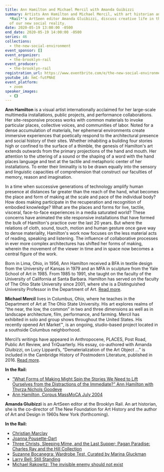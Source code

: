 ```yaml
---
title: Ann Hamilton and Michael Mercil with Amanda Guibizzi
summary: Artists Ann Hamilton and Michael Mercil, with art historian and the
  *Rail*'s ArtSeen editor Amanda Gluibizzi, discuss creative life in the context
  of our new social reality.
date: 2020-05-19 13:00:00 -0500
end_date: 2020-05-19 14:00:00 -0500
series: 46
collections:
  - the-new-social-environment
event_sponsor: []
event_organizer:
  - the-brooklyn-rail
event_producer:
  - the-brooklyn-rail
registration_url: https://www.eventbrite.com/e/the-new-social-environment-46-ann-hamilton-michael-mercil-tickets-105526554766#
youtube_id: hmC-futPNkE
event_platform:
  - zoom
speaker_images:
  - {}
---
```



**Ann Hamilton** is a visual artist internationally acclaimed for her large-scale multimedia installations, public projects, and performance collaborations. Her site-responsive process works with common materials to invoke particular places, collective voices, and communities of labor. Noted for a dense accumulation of materials, her ephemeral environments create immersive experiences that poetically respond to the architectural presence and social history of their sites. Whether inhabiting a building four stories high or confined to the surface of a thimble, the genesis of Hamilton's art extends outwards from the primary projections of the hand and mouth. Her attention to the uttering of a sound or the shaping of a word with the hand places language and text at the tactile and metaphoric center of her installations. To enter their liminality is to be drawn equally into the sensory and linguistic capacities of comprehension that construct our faculties of memory, reason and imagination.

In a time when successive generations of technology amplify human presence at distances far greater than the reach of the hand, what becomes the place and form of making at the scale and pace of the individual body? How does making participate in the recuperation and recognition of embodied knowledge? What are the places and forms for live, tactile, visceral, face-to-face experiences in a media saturated world? These concerns have animated the site responsive installations that have formed the bulk of Hamilton's practice over the last 20 years. But where the relations of cloth, sound, touch, motion and human gesture once gave way to dense materiality, Hamilton's work now focuses on the less material acts of reading, speaking and listening. The influence of collaborative processes in ever more complex architectures has shifted her forms of making, wherein the movement of the viewer in time and in space now becomes a central figure of the work.

Born in Lima, Ohio, in 1956, Ann Hamilton received a BFA in textile design from the University of Kansas in 1979 and an MFA in sculpture from the Yale School of Art in 1985. From 1985 to 1991, she taught on the faculty of the University of California at Santa Barbara. Hamilton has served on the faculty of The Ohio State University since 2001, where she is a Distinguished University Professor in the Department of Art. [Read more]([https://www.annhamiltonstudio.com](https://www.annhamiltonstudio.com/)).



**Michael Mercil**  lives in Columbus, Ohio, where he teaches in the Department of Art at The Ohio State University. His art explores realms of “the near, the low, the common” in two and three dimensions as well as in landscape architecture, film, performance, and farming. Mercil has exhibited in solo and group shows throughout the United States. His recently opened Art Market™, is an ongoing, studio-based project located in a southside Columbus neighborhood.

Mercil’s writings have appeared in Anthropocene, PLACES, Post Road, Public Art Review, and TriQuarterly. His essay, co-authored with Amanda Gluibizzi, on Lucy Lippard’s, “Dematerialization of the Art Object …” is included in the Cambridge History of Postmodern Literature, published in 2016. [Read more]([http://www.michaelmercil.com](http://www.michaelmercil.com/)).



**In the Rail:**

* [“What Forms of Making Might Spin the Stories We Need to Lift Ourselves from the Distractions of the Immediate?” Ann Hamilton with Thyrza Nichols Goodeve](https://brooklynrail.org/2017/02/art/ANN-HAMILTON-with-Thyrza-Nichols-Goodeve)
* [Ann Hamilton, Corpus MassMoCA July 2004](https://brooklynrail.org/2004/07/artseen/ann-hamilton)

**Amanda Gluibizzi**  is an ArtSeen editor at the Brooklyn Rail. An art historian, she is the co-director of The New Foundation for Art History and the author of Art and Design in 1960s New York (forthcoming).

**In the Rail:**

* [Christian Marclay](https://brooklynrail.org/2019/09/artseen/Christian-Marclay)
* [Joanna Pousette-Dart](https://brooklynrail.org/2020/03/artseen/Joanna-Pousette-Dart)
* [Three Christs, Sleeping Mime, and the Last Supper; Pagan Paradise: Charles Ray and the Hill Collection](https://brooklynrail.org/2019/12/artseen/Three-Christs-Sleeping-Mime-and-the-Last-Supper-Pagan-Paradise-Charles-Ray-and-the-Hill-Collection)
* [Suzanne Bocanegra: Wardrobe Test, Curated by Marina Gluckman](https://brooklynrail.org/2019/11/artseen/Suzanne-Bocanegra-Wardrobe-Test)
* [Larry Bell: Still Standing](https://brooklynrail.org/2020/03/artseen/Larry-Bell-Still-Standing)
* [Michael Rakowitz: The invisible enemy should not exist](https://brooklynrail.org/2020/02/artseen/Michael-Rakowitz-The-invisible-enemy-should-not-exist)